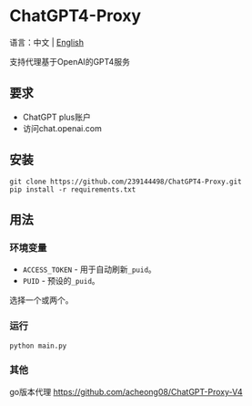 # ChatGPT4-Proxy
语言：中文 | [English](https://github.com/239144498/ChatGPT4-Proxy/blob/main/README_EN.md)  

支持代理基于OpenAI的GPT4服务 

## 要求

- ChatGPT plus账户 
- 访问chat.openai.com

## 安装 

```
git clone https://github.com/239144498/ChatGPT4-Proxy.git
pip install -r requirements.txt
```

## 用法

### 环境变量
- `ACCESS_TOKEN` - 用于自动刷新`_puid`。
- `PUID` - 预设的`_puid`。

选择一个或两个。

### 运行
`python main.py`

### 其他

go版本代理 https://github.com/acheong08/ChatGPT-Proxy-V4
